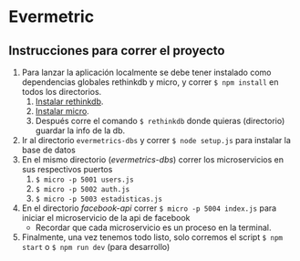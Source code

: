# Evermetric

## Instrucciones para correr el proyecto

1. Para lanzar la aplicación localmente se debe tener instalado como dependencias globales rethinkdb y micro, y correr `$ npm install` en todos los directorios.
   1. [Instalar rethinkdb](https://www.rethinkdb.com/docs/install/).
   2. [Instalar micro](https://github.com/zeit/micro#usage).
   3. Después corre el comando `$ rethinkdb` donde quieras (directorio) guardar la info de la db.
2. Ir al directorio `evermetrics-dbs` y correr `$ node setup.js` para instalar la base de datos
3. En el mismo directorio (*evermetrics-dbs*) correr los microservicios en sus respectivos puertos
   1. `$ micro -p 5001 users.js`
   2. `$ micro -p 5002 auth.js`
   3. `$ micro -p 5003 estadisticas.js`
4. En el directorio *facebook-api* correr `$ micro -p 5004 index.js` para iniciar el microservicio de la api de facebook
   * Recordar que cada microservicio es un proceso en la terminal.
5. Finalmente, una vez tenemos todo listo, solo corremos el script `$ npm start` o `$ npm run dev` (para desarrollo)

